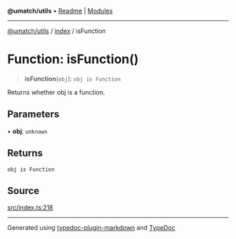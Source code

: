 **@umatch/utils** • [Readme](../../index.md) \| [Modules](../../modules.md)

***

[@umatch/utils](../../modules.md) / [index](../index.md) / isFunction

# Function: isFunction()

> **isFunction**(`obj`): `obj is Function`

Returns whether obj is a function.

## Parameters

• **obj**: `unknown`

## Returns

`obj is Function`

## Source

[src/index.ts:218](https://github.com/umatch-oficial/utils/blob/c1935bc/src/index.ts#L218)

***

Generated using [typedoc-plugin-markdown](https://www.npmjs.com/package/typedoc-plugin-markdown) and [TypeDoc](https://typedoc.org/)
